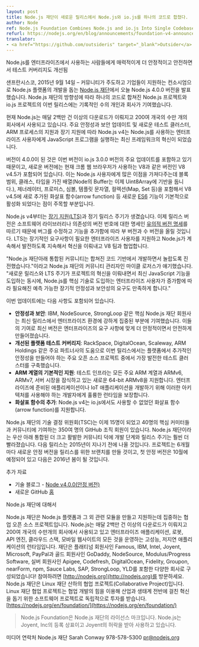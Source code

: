 ```yaml
---
layout: post
title: Node.js 재단이 새로운 릴리스에서 Node.js와 io.js를 하나의 코드로 합쳤다.
author: Node
ref: Node.js Foundation Combines Node.js and io.js Into Single Codebase in New Release
refurl: https://nodejs.org/en/blog/announcements/foundation-v4-announce/
translator:
- <a href="https://github.com/outsideris" target="_blank">Outsider</a>
---
```


<!--
More Stability, Security, and Improved Test Coverage Appeals to Growing Number of Enterprises Using Node.js
-->
Node.js를 엔터프라이즈에서 사용하는 사람들에게 매력적이게 더 안정적이고 안전하면서 테스트 커버리지도 개선됨

<!--
SAN FRANCISCO, Sept. 14, 2015 – The [Node.js Foundation](https://nodejs.org/en/foundation/), a community-led and industry-backed consortium to advance the development of the Node.js platform, today announced the release of Node.js version 4.0.0. A record number of individuals and companies helped to contribute to the release, which combines both the Node.js project and io.js project in a single codebase under the direction of the Node.js Foundation.
-->
샌프란시스코, 2015년 9월 14일 – 커뮤니티가 주도하고 기업들이 지원하는 컨소시엄으로 Node.js 플랫폼의
개발을 돕는 [Node.js 재단](https://nodejs.org/en/foundation/)에서 오늘 Node.js 4.0.0
버전을 발표했습니다. Node.js 재단의 방향성에 따라 하나의 코드로 합쳐진 Node.js 프로젝트와 io.js
프로젝트의 이번 릴리스에는 기록적인 수의 개인과 회사가 기여했습니다.

<!--
Currently, Node.js is used by tens of thousands of organizations in more than 200 countries and amasses more than 2 million downloads per month. With major stability and security updates, a new test cluster, support for ARM processors and long-term support, Node.js v4 represents the latest framework innovation for enterprise users leveraging it to run JavaScript programs.
-->
현재 Node.js는 매달 2백만 건 이상의 다운로드가 이뤄지고 200여 개국의 수만 개의 회사에서 사용되고
있습니다. 주요 안정성과 보안 업데이트 및 새로운 테스트 클러스터, ARM 프로세스의 지원과 장기 지원에
따라 Node.js v4는 Node.js를 사용하는 엔터프라이즈 사용자에게 JavaScript 프로그램을 실행하는
최신 프레임워크의 혁신이 되었습니다.

<!--
Named version 4.0.0 because it includes major updates from io.js version 3.0.0, the new release also contains V8 v4.5, the same version of V8 shipping with the Chrome web browser today. This brings with it many bonuses for Node.js users, most notably a raft of new [ES6](https://nodejs.org/en/docs/es6/) features that are enabled by default including block scoping, classes, typed arrays (Node's Buffer is now backed by Uint8Array), generators, Promises, Symbols, template strings, collections (Map, Set, etc.) and new to V8 v4.5, arrow functions.
-->
버전이 4.0.0이 된 것은 이번 버전이 io.js 3.0.0 버전의 주요 업데이트를 포함하고 있기 때문이고,
새로운 버전에는 현재 크롬 웹 브라우저가 사용하는 V8과 같은 버전인 V8 v4.5가 포함되어 있습니다. 이는
Node.js 사용자에게 많은 이점을 가져다주는데 블록 범위, 클래스, 타입을 가진 배열(Node의 Buffer는
이제 Uint8Array에 기반을 둡니다.), 제너레이터, 프로미스, 심볼, 템플릿 문자열,
컬렉션(Map, Set 등)을 포함해서 V8 v4.5에 새로 추가된 화살표 함수(arrow function) 등 새로운
[ES6](https://nodejs.org/en/docs/es6/) 기능이 기본적으로 활성화 되었다는 점이 주목할 부분입니다.

<!--
Node.js v4 also brings a plan for [long-term support (LTS)](https://github.com/nodejs/LTS/) and a regular release cycle. Release versioning now follows the Semantic Versioning Specification, a specification for version numbers of software libraries and similar dependencies, so expect increments of both minor and patch version over the coming weeks as bugs are fixed and features are added. The LTS will support enterprise users that need more long-term requirements and continue the innovation and work with the V8 team to ensure that Node.js continues to evolve.
-->
Node.js v4부터는 [장기 지원(LTS)](https://github.com/nodejs/LTS/)과 정기 릴리스 주기가
생겼습니다. 이제 릴리스 버전은 소프트웨어 라이브러리나 의존성의 버전 번호에 대한 명세인
[유의적 버전 명세](http://semver.org/lang/ko/)를 따르기 때문에 버그를 수정하고 기능을 추가함에
따라 부 버전과 수 버전을 올릴 것입니다. LTS는 장기적인 요구사항이 필요한 엔터프라이즈 사용자를
지원하고 Node.js가 계속해서 발전하도록 지속해서 혁신을 이뤄내고 V8 팀과 협업합니다.

<!--
"Under the Node.js Foundation, our unified community has made incredibly progress in developing a converged codebase,” said Mikeal Rogers, Community Manager of The Node.js Foundation. “We believe that the new release and LTS cycles allow the project to continue its innovation and adopt cutting-edge JavaScript features, while also serving the need for predictable long-term stability and security demanded by a growing number of enterprise users who are proudly adopting Node.js as a key technology.”
-->
"Node.js 재단아래 통합된 커뮤니티는 합쳐진 코드 기반에서 개발하면서 놀랍도록 진전했습니다."이라고
Node.js 재단의 커뮤니티 관리자인 마이클 로저스가 얘기했습니다. "새로운 릴리스와 LTS 주기가 프로젝트의
혁신을 이뤄내면서 최신 JavaScript 기능을 도입하는 동시에, Node.js를 핵심 기술로 도입하는 엔터프라이즈
사용자가 증가함에 따라 필요해진 예측 가능한 장기적 안정성과 보안성의 요구도 만족하게 합니다."

<!--
Additional updates include:

* **Stability and Security**: Key Node.js Foundation members, such as IBM, NodeSource and StrongLoop, contributed a strong enterprise-focus to the latest release. Their contributions make this latest version more stable and secure for enterprise needs.
* **Improved Platform Test Coverage**: With the assistance of some major partners, including RackSpace, DigitalOcean, Scaleway and ARM Holdings, the new release has built one of the most advanced testing clusters of any major open source project creating additional stability to the platform.
* **First-Class Coverage of ARM variants**: All major ARM variants, ARMv6, ARMv7, and the brand new 64-bit ARMv8, which is making major inroads in the server market, are supported as part of the test infrastructure. Developers who need to use these architectures for developing enterprise-ready and IoT applications are assured solid runtime.
* **Addition of Arrow Functions**: Node.js v4 now includes arrow functions, an addition that was not previously available even in io.js.
-->
이번 업데이트에는 다음 사항도 포함되어 있습니다.

* **안정성과 보안**: IBM, NodeSource, StrongLoop 같은 핵심 Node.js 재단 회원사는 최신 릴리스에서 엔터프라이즈 환경에 강하게 집중된 부분에 기여했습니다. 이들의 기여로 최신 버전은 엔터프라이즈의 요구 사항에 맞게 더 안정적이면서 안전하게 만들어졌습니다.
* **개선된 플랫폼 테스트 커버리지**: RackSpace, DigitalOcean, Scaleway, ARM Holdings 같은 주요 파트너사의 도움으로 이번 릴리스에서는 플랫폼에서 추가적인 안정성을 만들어야 하는 주요 오픈 소스 프로젝트 중에서 가장 발전한 테스트 클러스터를 구축했습니다.
* **ARM 계열의 기본적인 지원**: 테스트 인프라는 모든 주요 ARM 계열과 ARMv6, ARMv7, 서버 시장을 잠식하고 있는 새로운 64-bit ARMv8을 지원합니다. 엔터프라이즈에 준비된 애플리케이션이나 IoT 애플리케이션을 개발하기 위해 이러한 아키텍처를 사용해야 하는 개발자에게 훌륭한 런타임을 보장합니다.
* **화살표 함수의 추가**: Node.js v4는 io.js에서도 사용할 수 없었던 화살표 함수(arrow function)를 지원합니다.

<!--
The technical steering committee for the Node.js Foundation is now 15 members strong with 40 plus core committers and 350+ GitHub organization members contributing to the community. The development process and release cycles are much faster due to the large, active community united under the Node.js Foundation umbrella. The next release is planned before the end of 2015. In parallel, the project will be branching a new stable line of releases every six months, with one planned in October and another for spring of 2016.
-->
Node.js 재단의 기술 결정 위원회(TSC)는 이제 15명이 되었고 40명의 핵심 커미터들과 커뮤니티에
기여하는 350여 명의 GitHub 조직 회원이 있습니다. Node.js 재단이라는 우산 아래 통합된 더 크고
활발한 커뮤니티 덕에 개발 단계와 릴리스 주기는 훨씬 더 빨라졌습니다. 다음 릴리스는 2015년이 지나기
전에 나올 것입니다. 프로젝트는 6개월마다 새로운 안정 버전을 릴리스를 위한 브랜치를 만들 것이고,
첫 안정 버전은 10월에 예정되어 있고 다음은 2016년 봄이 될 것입니다.

<!--
Additional Resources
* Technical Blog - [Node v4.0.0 (Stable)](https://nodejs.org/en/blog/release/v4.0.0/)
* New GitHub [home](https://github.com/nodejs/node)
-->
추가 자료
* 기술 블로그 - [Node v4.0.0(안정 버전)](http://nodejs.github.io/iojs-ko/articles/2015/09/08/release-v4.0.0/)
* 새로운 GitHub [홈](https://github.com/nodejs/node)

<!--
About Node.js Foundation
Node.js Foundation is a collaborative open source project dedicated to building and supporting the Node.js platform and other related modules. Node.js is used by tens of thousands of organizations in more than 200 countries and amasses more than 2 million downloads per month. It is the runtime of choice for high-performance, low latency applications, powering everything from enterprise applications, robots, API engines, cloud stacks and mobile websites. The Foundation is made up of a diverse group of companies including Platinum members Famous, IBM, Intel, Joyent, Microsoft and PayPal. Gold members include GoDaddy, NodeSource and Modulus/Progress Software, and Silver members include Apigee, Codefresh, DigitalOcean, Fidelity, Groupon, nearForm, npm, Sauce Labs, SAP, StrongLoop and YLD!. Get involved here: [http://nodejs.org](http://nodejs.org).
The Node.js Foundation is a Collaborative Project at The Linux Foundation. Linux Foundation Collaborative Projects are independently funded software projects that harness the power of collaborative development to fuel innovation across industries and ecosystems. [https://nodejs.org/en/foundation/](https://nodejs.org/en/foundation/)
-->
Node.js 재단에 대해서

Node.js 재단은 Node.js 플랫폼과 그 외 관련 모듈을 만들고 지원하는데 집중하는 협업 오픈 소스
프로젝트입니다. Node.js는 매달 2백만 건 이상의 다운로드가 이뤄지고 200여 개국의 수만개의 회사에서
사용되고 있고 엔터프라이즈 애플리케이션, 로봇, API 엔진, 클라우드 스택, 모바일 웹사이트의 모든 것을
운영하는 고성능, 저지연 애플리케이션의 런타임입니다. 재단은 플래티넘 회원사인 Famous, IBM, Intel,
Joyent, Microsoft, PayPal과 골드 회원사인 GoDaddy, NodeSource, Modulus/Progress
Software, 실버 회원사인 Apigee, Codefresh, DigitalOcean, Fidelity, Groupon,
nearForm, npm, Sauce Labs, SAP, StrongLoop, YLD를 포함한 다양한 회사로 구성되었습니다!
참여하려면 [http://nodejs.org](http://nodejs.org)를 방문하세요.
Node.js 재단은 Linux 재단 산하의 협업 프로젝트(Collaborative Project)입니다. Linux 재단
협업 프로젝트는 협업 개발의 힘을 이용해 산업과 생태계 전반에 걸친 혁신을 돕기 위한 소프트웨어 프로젝트로
독립적으로 투자를 받습니다. [https://nodejs.org/en/foundation/](https://nodejs.org/en/foundation/)

<!--
> Node.js Foundation is a licensed mark of Node.js Foundation. Node.js is a trademark of Joyent, Inc. and is used with its permission

Media Contact
Node.js Foundation
Sarah Conway
978-578-5300
pr@nodejs.org
-->
> Node.js Foundation은 Node.js 재단의 라이선스 마크입니다. Node.js는 Joyent, Inc의 등록 상표이고 Joyent의 허락을 받아 사용하고 있습니다.

미디어 연락처
Node.js 재단
Sarah Conway
978-578-5300
pr@nodejs.org
